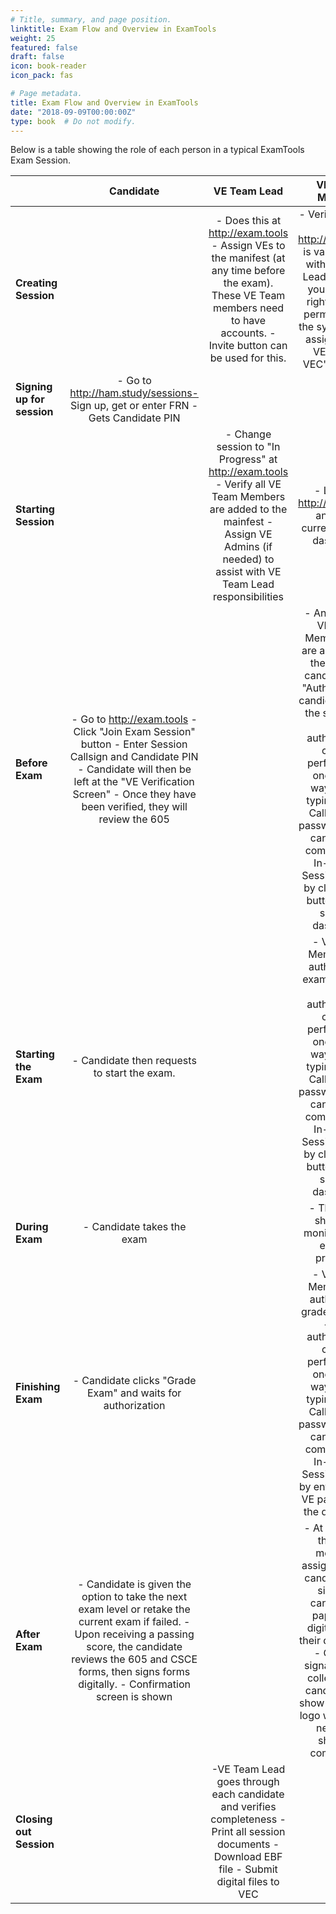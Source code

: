 ```yaml
---
# Title, summary, and page position.
linktitle: Exam Flow and Overview in ExamTools
weight: 25
featured: false
draft: false
icon: book-reader
icon_pack: fas

# Page metadata.
title: Exam Flow and Overview in ExamTools
date: "2018-09-09T00:00:00Z"
type: book  # Do not modify.
---
```


<style>
table th:first-of-type {
    width: 25%;
}
table th:nth-of-type(2) {
    width: 25%;
}
table th:nth-of-type(3) {
    width: 25%;
}
table th:nth-of-type(4) {
    width: 25%;
}
</style>

Below is a table showing the role of each person in a typical ExamTools Exam Session.

|                        |                                                                                                                   **Candidate**                                                                                                                   |                                                                                      **VE Team Lead**                                                                                     |                                                                                                                                                                 **VE Team Member**                                                                                                                                                                |
|------------------------|:---------------------------------------------------------------------------------------------------------------------------------------------------------------------------------------------------------------------------------------------:|:-------------------------------------------------------------------------------------------------------------------------------------------------------------------------------------:|:---------------------------------------------------------------------------------------------------------------------------------------------------------------------------------------------------------------------------------------------------------------------------------------------------------------------------------------------:|
| **Creating Session**       |                                                                                                                                                                                                                                               | - Does this at http://exam.tools - Assign VEs to the manifest (at any time before the exam). These VE Team members need to have accounts. - Invite button can be used for this.            | - Verify account at http://exam.tools is valid - Work with VE Team Lead to ensure you have the right account permissions in the system to be assigned as a VE for that VEC's session.                                                                                                                                                             |
| **Signing up for session** | - Go to http://ham.study/sessions- Sign up, get or enter FRN - Gets Candidate PIN                                                                                                                                                                 |                                                                                                                                                                                       |                                                                                                                                                                                                                                                                                                                                               |
| **Starting Session**       |                                                                                                                                                                                                                                               | - Change session to "In Progress" at http://exam.tools - Verify all VE Team Members are added to the mainfest - Assign VE Admins (if needed) to assist with VE Team Lead responsibilities | - Log into http://exam.tools and go to current session dashboard                                                                                                                                                                                                                                                                                  |
| **Before Exam**            | - Go to http://exam.tools - Click "Join Exam Session" button - Enter Session Callsign and Candidate PIN - Candidate will then be left at the "VE Verification Screen" - Once they have been verified, they will review the 605                    |                                                                                                                                                                                       | - Any of the 3 VE Team Members that are assigned to the specific candidate can "Authorize" the candidate to join the session.  - This authorization can be performed in one of two ways: 1) by typing the VE Callsign and password on the candidate's computer (for In-Person Sessions) or 2) by clicking the button on the session dashboard |
| **Starting the Exam**      | - Candidate then requests to start the exam.                                                                                                                                                                                                  |                                                                                                                                                                                       | - VE Team Member can authorize an exam to start  - This authorization can be performed in one of two ways: 1) by typing the VE Callsign and password on the candidate's computer (for In-Person Sessions) or 2) by clicking the button on the session dashboard                                                                               |
| **During Exam**            | - Candidate takes the exam                                                                                                                                                                                                                    |                                                                                                                                                                                       | - Three VEs should be monitoring the exam in progress.                                                                                                                                                                                                                                                                                        |
| **Finishing Exam**         | - Candidate clicks "Grade Exam" and waits for authorization                                                                                                                                                                                   |                                                                                                                                                                                       | - VE Team Member can authorize to grade the exam  - This authorization can be performed in one of two ways: 1) by typing the VE Callsign and password on the candidate's computer (for In-Person Sessions) or 2) by entering your VE password in the dashboard                                                                                |
| **After Exam**             | - Candidate is given the option to take the next exam level or retake the current exam if failed. - Upon receiving a passing score, the candidate reviews the 605 and CSCE forms, then signs forms digitally.  - Confirmation screen is shown |                                                                                                                                                                                       | - At this point, the 3 VE members assigned to the candidate can sign that candidate's paperwork digitally from their dashboard. - Once all signatures are collected the candidate will show as a green logo with the #3 next to it, showing completion.                                                                                       |
| **Closing out Session**    |                                                                                                                                                                                                                                               | -VE Team Lead goes through each candidate and verifies completeness - Print all session documents - Download EBF file - Submit digital files to VEC                                   |                                                                                                                                                                                                                                                                                                                                               |
